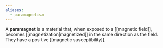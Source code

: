 ```yaml
---
aliases:
  - paramagnetism
---
```

A **paramagnet** is a material that, when exposed to a [[magnetic field]], becomes [[magnetization|magnetized]] in the same direction as the field. They have a positive [[magnetic susceptibility]].